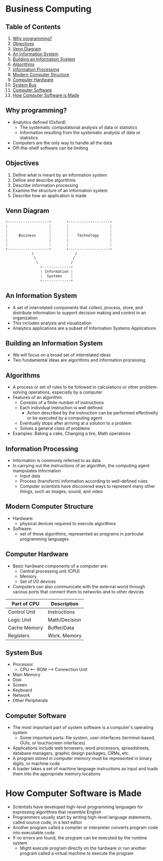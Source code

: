 # Business Computing

## Table of Contents
1. [Why programming?](#why-programming)
2. [Objectives](#objectives)
3. [Venn Diagram](#venn-diagram)
4. [An Information System](#an-information-system)
5. [Building an Information System](#building-an-information-system)
6. [Algorithms](#algorithms)
7. [Information Processing](#information-processing)
8. [Modern Computer Structure](#modern-computer-structure)
9. [Computer Hardware](#computer-hardware)
10. [System Bus](#system-bus)
11. [Computer Software](#computer-software)
12. [How Computer Software is Made](#how-computer-software-is-made)

## Why programming?

- Analytics defined (Oxford)
    - The systematic computational analysis of data or statistics
    - Information resulting from the systematic analysis of data or statistics
- Computers are the only way to handle all the data
- Off-the-shelf software can be limiting

## Objectives

1. Define what is meant by an information system
2. Define and describe algorithms
3. Describe information processing
4. Examine the structure of an information system
5. Describe how an application is made

## Venn Diagram
```css
+-------------------+       +-------------------+
|                   |       |                   |
|                   |       |                   |
|     Business      |       |    Technology     |
|                   |       |                   |
|                   |       |                   |
+-------------------+       +-------------------+
            \                   /
             \                 /
              \               /
                +-------------+
                | Information |
                |  Systems    |
                +-------------+

```

## An Information System

- A set of interrelated components that collect, process, store, and distribute information to support decision making and control in an organization
- This includes analysis and visualization
- Analytics applications are a subset of Information Systems Applications

## Building an Information System

- We will focus on a broad set of interrelated ideas
- Two fundamental ideas are algorithms and information processing

## Algorithms

- A process or set of rules to be followed in calculations or other problem-solving operations, especially by a computer
- Features of an algorithm:
    - Consists of a finite number of instructions
    - Each individual instruction is well defined
        - Action described by the instruction can be performed effectivelty or be executed by a computing agent
    - Eventually stops after arriving at a solution to a problem
    - Solves a general class of problems
- Examples: Baking a cake, Changing a tire, Math operations

## Information Processing

- Information is commonly referred to as data
- In carrying out the instructions of an algorithm, the computing agent manipulates information
    - Input data
    - Process (transform) information according to well-defined rules
    - Computer scientists have discovered ways to represent many other things, such as images, sound, and video

## Modern Computer Structure

- Hardware:
    - physical devices required to execute algorithms
- Software:
    - set of these algorithms, represented as programs in particular programming languages

## Computer Hardware

- Basic hardware components of a computer are:
    - Central processing unit (CPU)
    - Memory
    - Set of I/O devices
- Computers can also communicate with the external world through various ports that connect them to networks and to other devices

| Part of CPU | Description |
|-------------|-------------|
| Control Unit| Instructions|
|  Logic Unit |Math/Decision|
| Cache Memory| Buffer/Data |
|  Registers  |Work. Memory |

## System Bus
- Processor
    - CPU <-- ROM --> Connection Unit
- Main Memory
- Disk
- Screen
- Keyboard
- Network
- Other Peripherals

## Computer Software

- The most important part of system software is a computer's operating system
    - Some important parts: file system, user-interfaces (terminal-based, GUIs, or touchscreen interfaces)
- Applications include web browsers, word processors, spreadsheets, database managers, graphic design packages, CRMs, etc. 
- A program stored in computer memory must be represented in binary digits, or machine code
- A loader takes a set of machine language instructions as input and loads them into the appropriate memory locations

# How Computer Software is Made

- Scientists have developed high-level programming languages for expressing algorithms that resemble English
- Programmers usually start by writing high-level language statements, called source code, in a text editor
- Another program called a compiler or interpreter converts program code into executable code
- If no errors are found, the program can be executed by the runtime system
    - Might execute program directly on the hardware or run another program called a virtual machine to execute the program 
